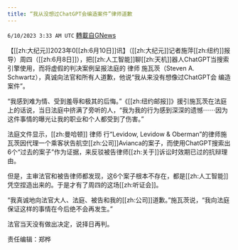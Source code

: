 ```yaml
---
title: “我从没想过ChatGPT会编造案件”律师道歉
---
```

`6/10/2023 3:33 AM UTC` [轉載自GNews](https://gnews.org/articles/1373431)


【[[zh:大纪元]]2023年0[[zh:6月10日]]讯】（[[zh:大纪元]]记者施萍[[zh:纽约]]报导）周四（[[zh:6月8日]]），把[[zh:人工智能]]聊[[zh:天机]]器人ChatGPT当搜索引擎使用，而将虚假的判决案例呈报法庭的 律师 施瓦茨（Steven A. Schwartz），真诚向法官和所有人道歉，他说“我从来没有想像过ChatGPT会 编造 案件”。

“我感到难为情、受到羞辱和极其的后悔。”《[[zh:纽约邮报]]》援引施瓦茨在法庭上的话说，当日法庭中挤满了旁听的人，“我为我的行为感到深深的遗憾⋯⋯因为这件事情的曝光让我的职业和个人都受到了伤害。”

法庭文件显示，[[zh:曼哈顿]] 律师 行“Levidow, Levidow & Oberman”的律师施瓦茨因代理一个乘客状告航空[[zh:公司]]Avianca的案子，而使用ChatGPT搜索出6个“过去的案子”作为证据，来反驳被告律师[[zh:关于]]诉讼时效期已过的抗辩理由。

但是，主审法官和被告律师都发现，这6个案子根本不存在，都是[[zh:人工智能]]凭空捏造出来的。于是才有了周四的这场[[zh:听证会]]。

“我真诚地向法官大人、法庭、被告和我的[[zh:公司]]道歉。”施瓦茨说，“我向法庭保证这样的事情在今后绝不会再发生。”

法官当天没有做出决定，说择日再判。

责任编辑：郑桦

